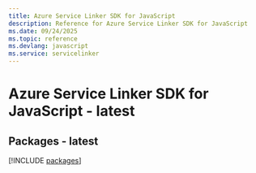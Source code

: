```yaml
---
title: Azure Service Linker SDK for JavaScript
description: Reference for Azure Service Linker SDK for JavaScript
ms.date: 09/24/2025
ms.topic: reference
ms.devlang: javascript
ms.service: servicelinker
---
```

# Azure Service Linker SDK for JavaScript - latest
## Packages - latest
[!INCLUDE [packages](service-linker-index.md)]